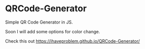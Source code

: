# QRCode-Generator
Simple QR Code Generator in JS.

Soon I will add some options for color change.

Check this out https://ihaveproblem.github.io/QRCode-Generator/
